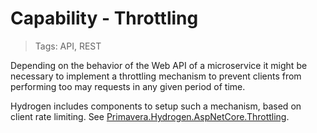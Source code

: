 # Capability - Throttling

> Tags: API, REST

Depending on the behavior of the Web API of a microservice it might be necessary to implement a throttling mechanism to prevent clients from performing too may requests in any given period of time.

Hydrogen includes components to setup such a mechanism, based on client rate limiting. See [Primavera.Hydrogen.AspNetCore.Throttling](../ref/hydrogen-2.0/AspNetCore.Throttling.md).